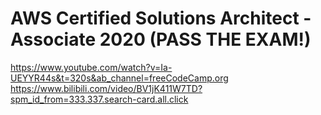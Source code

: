 # AWS Certified Solutions Architect - Associate 2020 (PASS THE EXAM!)
https://www.youtube.com/watch?v=Ia-UEYYR44s&t=320s&ab_channel=freeCodeCamp.org
https://www.bilibili.com/video/BV1jK411W7TD?spm_id_from=333.337.search-card.all.click


